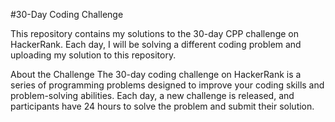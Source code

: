 #30-Day Coding Challenge

This repository contains my solutions to the 30-day CPP challenge on HackerRank. Each day, I will be solving a different coding problem and uploading my solution to this repository.

About the Challenge
The 30-day coding challenge on HackerRank is a series of programming problems designed to improve your coding skills and problem-solving abilities. Each day, a new challenge is released, and participants have 24 hours to solve the problem and submit their solution.

